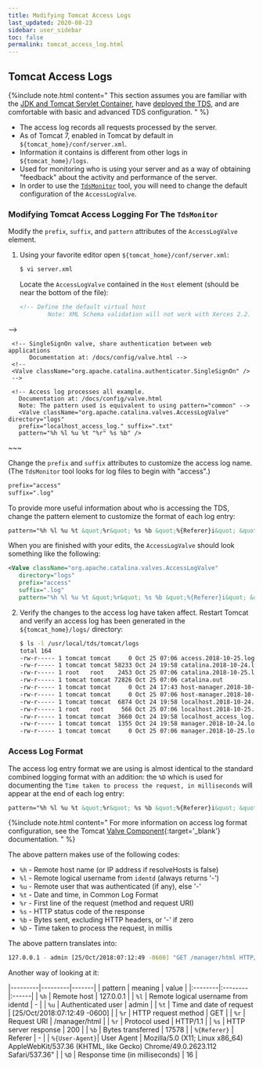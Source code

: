 ```yaml
---
title: Modifying Tomcat Access Logs
last_updated: 2020-08-23
sidebar: user_sidebar
toc: false
permalink: tomcat_access_log.html
---
```


## Tomcat Access Logs

{%include note.html content="
This section assumes you are familiar with the [JDK and Tomcat Servlet Container](install_java_tomcat.html), have [deployed the TDS](deploying_the_tds.html), and are comfortable with basic and advanced TDS configuration.
" %}

* The access log records all requests processed by the server.
* As of Tomcat 7, enabled in Tomcat by default in `${tomcat_home}/conf/server.xml`.
* Information it contains is different from other logs in `${tomcat_home}/logs`.
* Used for monitoring who is using your server and as a way of obtaining "feedback" about the activity and performance of the server.
* In order to use the [`TdsMonitor`](using_the_tdsmonitor_tool.html)  tool, you will need to change the default configuration of the `AccessLogValve`.

### Modifying Tomcat Access Logging For The `TdsMonitor`

Modify the `prefix`, `suffix`, and `pattern` attributes of the `AccessLogValve` element.

1. Using your favorite editor open `${tomcat_home}/conf/server.xml`:

   ~~~bash
   $ vi server.xml
   ~~~

   Locate the `AccessLogValve` contained in the `Host` element (should be near the bottom of the file):

   ~~~xml
   <!-- Define the default virtual host
           Note: XML Schema validation will not work with Xerces 2.2.
  -->
   <Host name="localhost"  appBase="webapps"
         unpackWARs="true" autoDeploy="true">

     <!-- SingleSignOn valve, share authentication between web applications
          Documentation at: /docs/config/valve.html -->
     <!--
     <Valve className="org.apache.catalina.authenticator.SingleSignOn" />
     -->

     <!-- Access log processes all example.
       Documentation at: /docs/config/valve.html
       Note: The pattern used is equivalent to using pattern="common" -->
       <Valve className="org.apache.catalina.valves.AccessLogValve" directory="logs"
       prefix="localhost_access_log." suffix=".txt"
       pattern="%h %l %u %t "%r" %s %b" />

   </Host>
   ~~~

   Change the `prefix` and `suffix` attributes to customize the access log name. (The `TdsMonitor` tool looks for log files to begin with "access".)

   ~~~xml
   prefix="access"
   suffix=".log"
   ~~~

   To provide more useful information about who is accessing the TDS, change the pattern element to customize the format of each log entry:

   ~~~xml
   pattern="%h %l %u %t &quot;%r&quot; %s %b &quot;%{Referer}i&quot; &quot;%{User-Agent}i&quot; %D"
   ~~~

   When you are finished with your edits, the `AccessLogValve` should look something like the following:

   ~~~xml
   <Valve className="org.apache.catalina.valves.AccessLogValve"
      directory="logs"  
      prefix="access"
      suffix=".log"
      pattern="%h %l %u %t &quot;%r&quot; %s %b &quot;%{Referer}i&quot; &quot;%{User-Agent}i&quot; %D" />
   ~~~

2. Verify the changes to the access log have taken affect.
   Restart Tomcat and verify an access log has been generated in the `${tomcat_home}/logs/` directory:

   ~~~bash
   $ ls -l /usr/local/tds/tomcat/logs
   total 164
   -rw-r----- 1 tomcat tomcat     0 Oct 25 07:06 access.2018-10-25.log
   -rw-r----- 1 tomcat tomcat 58233 Oct 24 19:58 catalina.2018-10-24.log
   -rw-r----- 1 root   root    2453 Oct 25 07:06 catalina.2018-10-25.log
   -rw-r----- 1 tomcat tomcat 72826 Oct 25 07:06 catalina.out
   -rw-r----- 1 tomcat tomcat     0 Oct 24 17:43 host-manager.2018-10-24.log
   -rw-r----- 1 tomcat tomcat     0 Oct 25 07:06 host-manager.2018-10-25.log
   -rw-r----- 1 tomcat tomcat  6874 Oct 24 19:58 localhost.2018-10-24.log
   -rw-r----- 1 root   root     566 Oct 25 07:06 localhost.2018-10-25.log
   -rw-r----- 1 tomcat tomcat  3660 Oct 24 19:58 localhost_access_log.2018-10-24.txt
   -rw-r----- 1 tomcat tomcat  1355 Oct 24 19:58 manager.2018-10-24.log
   -rw-r----- 1 tomcat tomcat     0 Oct 25 07:06 manager.2018-10-25.log
   ~~~

### Access Log Format

The access log entry format we are using is almost identical to the standard combined logging format with an addition: the `%D` which is used for documenting the `Time taken to process the request, in milliseconds` will appear at the end of each log entry:

~~~xml
pattern="%h %l %u %t &quot;%r&quot; %s %b &quot;%{Referer}i&quot; &quot;%{User-Agent}i&quot; %D"
~~~



{%include note.html content="
For more information on access log format configuration, see the Tomcat [Valve Component](http://tomcat.apache.org/tomcat-8.5-doc/config/valve.html){:target='_blank'} documentation.
" %}


The above pattern makes use of the following codes:

 * `%h` - Remote host name (or IP address if resolveHosts is false)
 * `%l` - Remote logical username from `identd` (always returns '-')
 * `%u` - Remote user that was authenticated (if any), else '-'
 * `%t` - Date and time, in Common Log Format
 * `%r` - First line of the request (method and request URI)
 * `%s` - HTTP status code of the response
 * `%b` - Bytes sent, excluding HTTP headers, or '-' if zero
 * `%D` - Time taken to process the request, in millis

The above pattern translates into:

~~~bash
127.0.0.1 - admin [25/Oct/2018:07:12:49 -0600] "GET /manager/html HTTP/1.1" 200 19930 "-" "Mozilla/5.0 (X11; Linux x86_64) AppleWebKit/537.36 (KHTML, like Gecko) Chrome/49.0.2623.112 Safari/537.36" 16
~~~

Another way of looking at it:

|---------|---------|-------|
| pattern | meaning | value |
|:--------|:--------|:------|
| `%h` | Remote host  | 127.0.0.1 |
| `%l` | Remote logical username from identd | - |
| `%u` | Authenticated user       | admin |
| `%t` | Time and date of request | [25/Oct/2018:07:12:49 -0600] |
| `%r` | HTTP request method      | GET |
| `%r` | Request URI              | /manager/html |
| `%r` | Protocol used            | HTTP/1.1 |
| `%s`  | HTTP server response    | 200 |
| `%b` | Bytes transferred        | 17578 |
| `%{Referer}` | Referer          | - |
| `%{User-Agent}`| User Agent | Mozilla/5.0 (X11; Linux x86_64) AppleWebKit/537.36 (KHTML, like Gecko) Chrome/49.0.2623.112 Safari/537.36" |
| `%D` | Response time (in milliseconds) | 16 |
